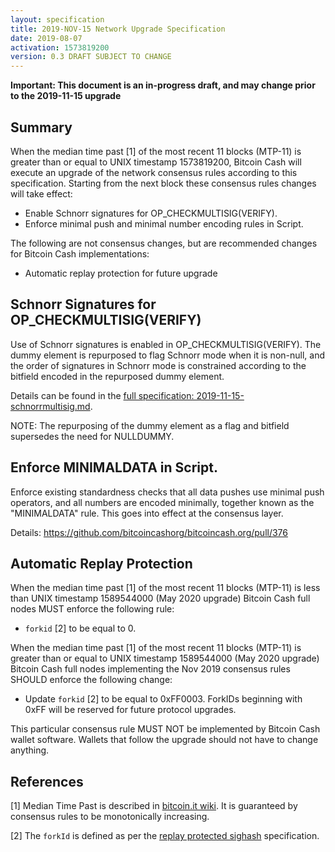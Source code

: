 ```yaml
---
layout: specification
title: 2019-NOV-15 Network Upgrade Specification
date: 2019-08-07
activation: 1573819200
version: 0.3 DRAFT SUBJECT TO CHANGE
---
```


**Important: This document is an in-progress draft, and may change prior to the 2019-11-15 upgrade**

## Summary

When the median time past [1] of the most recent 11 blocks (MTP-11) is greater than or equal to UNIX timestamp 1573819200,
Bitcoin Cash will execute an upgrade of the network consensus rules according to this specification.
Starting from the next block these consensus rules changes will take effect:

* Enable Schnorr signatures for OP_CHECKMULTISIG(VERIFY).
* Enforce minimal push and minimal number encoding rules in Script.

The following are not consensus changes, but are recommended changes for Bitcoin Cash implementations:

* Automatic replay protection for future upgrade

## Schnorr Signatures for OP_CHECKMULTISIG(VERIFY)

Use of Schnorr signatures is enabled in OP_CHECKMULTISIG(VERIFY). The dummy element is repurposed to flag
Schnorr mode when it is non-null, and the order of signatures in Schnorr mode is constrained according to
the bitfield encoded in the repurposed dummy element.

Details can be found in the [full specification: 2019-11-15-schnorrmultisig.md](2019-11-15-schnorrmultisig.md).

NOTE: The repurposing of the dummy element as a flag and bitfield supersedes the need for NULLDUMMY.

## Enforce MINIMALDATA in Script.

Enforce existing standardness checks that all data pushes use minimal push operators, and all numbers are encoded minimally,
together known as the "MINIMALDATA" rule. This goes into effect at the consensus layer.

Details: https://github.com/bitcoincashorg/bitcoincash.org/pull/376

## Automatic Replay Protection

When the median time past [1] of the most recent 11 blocks (MTP-11) is less than UNIX timestamp 1589544000 (May 2020 upgrade)
Bitcoin Cash full nodes MUST enforce the following rule:

 * `forkid` [2] to be equal to 0.

When the median time past [1] of the most recent 11 blocks (MTP-11) is greater than or equal to UNIX timestamp 1589544000
(May 2020 upgrade) Bitcoin Cash full nodes implementing the Nov 2019 consensus rules SHOULD enforce the following change:

 * Update `forkid` [2] to be equal to 0xFF0003.  ForkIDs beginning with 0xFF will be reserved for future protocol upgrades.

This particular consensus rule MUST NOT be implemented by Bitcoin Cash wallet software. Wallets that follow the upgrade
should not have to change anything.

## References

[1] Median Time Past is described in [bitcoin.it wiki](https://en.bitcoin.it/wiki/Block_timestamp).
It is guaranteed by consensus rules to be monotonically increasing.

[2] The `forkId` is defined as per the [replay protected sighash](replay-protected-sighash.md) specification.
